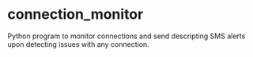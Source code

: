 # connection_monitor
Python program to monitor connections and send descripting SMS alerts upon detecting issues with any connection.
